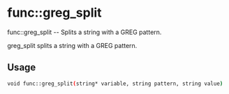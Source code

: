 # func::greg_split
func::greg_split -- Splits a string with a GREG pattern.

greg_split splits a string with a GREG pattern.

## Usage
```sh
void func::greg_split(string* variable, string pattern, string value)
```
